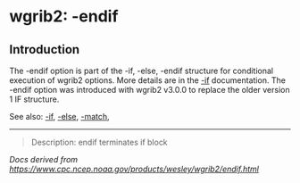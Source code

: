 # wgrib2: -endif

## Introduction

The -endif option is part of the
-if,
-else,
-endif structure for conditional execution of wgrib2 options.
More details are in the [-if](./if.html) documentation.
The -endif option was introduced with wgrib2 v3.0.0 to replace
the older version 1 IF structure.

See also:
[-if](./if.html),
[-else](./else.html),
[-match](./match.html),

---

> Description: endif terminates if block

_Docs derived from <https://www.cpc.ncep.noaa.gov/products/wesley/wgrib2/endif.html>_
